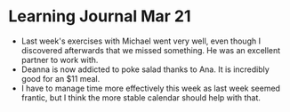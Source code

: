 <h1>Learning Journal Mar 21</h1>
<ul>
<li>Last week's exercises with Michael went very well, even though I discovered afterwards that we missed something.  He was an excellent partner to work with.</li>
<li>Deanna is now addicted to poke salad thanks to Ana.  It is incredibly good for an $11 meal.</li>
<li>I have to manage time more effectively this week as last week seemed frantic, but I think the more stable calendar should help with that.</li>
</ul>